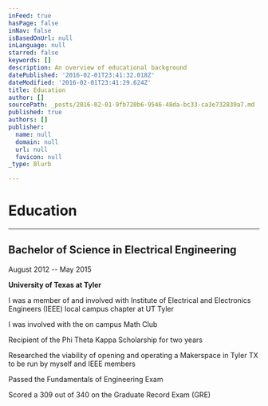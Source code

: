 ```yaml
---
inFeed: true
hasPage: false
inNav: false
isBasedOnUrl: null
inLanguage: null
starred: false
keywords: []
description: An overview of educational background
datePublished: '2016-02-01T23:41:32.018Z'
dateModified: '2016-02-01T23:41:29.624Z'
title: Education
author: []
sourcePath: _posts/2016-02-01-9fb720b6-9546-48da-bc33-ca3e732839a7.md
published: true
authors: []
publisher:
  name: null
  domain: null
  url: null
  favicon: null
_type: Blurb

---
```

# Education

****

## Bachelor of Science in Electrical Engineering

August 2012 --
May 2015

**University of Texas at Tyler**

I was a member of and involved with Institute of Electrical
and Electronics Engineers (IEEE) local campus chapter at UT Tyler

I was involved with the on campus Math Club

Recipient of the Phi Theta Kappa Scholarship for two years

Researched the viability of opening and operating a
Makerspace in Tyler TX to be run by myself and IEEE members

Passed the Fundamentals of Engineering Exam

Scored
a 309 out of 340 on the Graduate Record Exam (GRE)